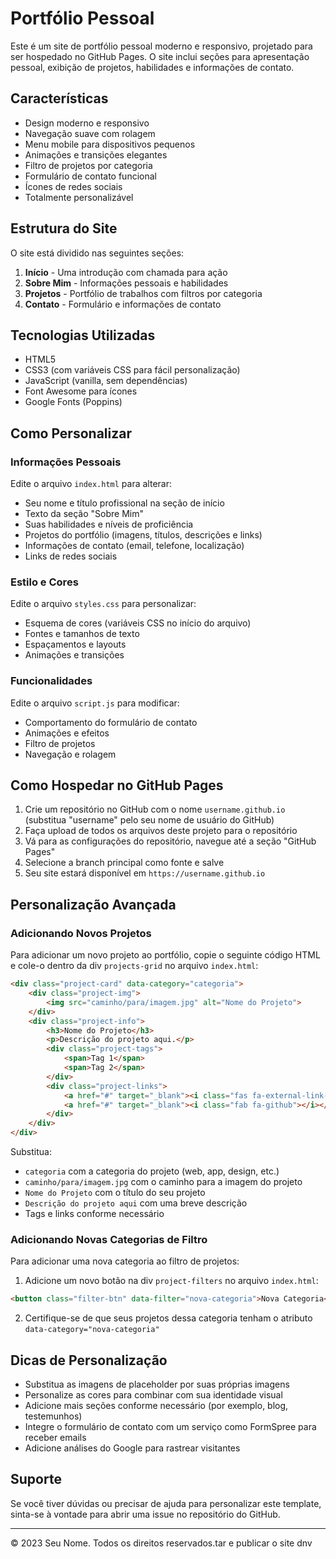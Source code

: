 # Portfólio Pessoal

Este é um site de portfólio pessoal moderno e responsivo, projetado para ser hospedado no GitHub Pages. O site inclui seções para apresentação pessoal, exibição de projetos, habilidades e informações de contato.

## Características

- Design moderno e responsivo
- Navegação suave com rolagem
- Menu mobile para dispositivos pequenos
- Animações e transições elegantes
- Filtro de projetos por categoria
- Formulário de contato funcional
- Ícones de redes sociais
- Totalmente personalizável

## Estrutura do Site

O site está dividido nas seguintes seções:

1. **Início** - Uma introdução com chamada para ação
2. **Sobre Mim** - Informações pessoais e habilidades
3. **Projetos** - Portfólio de trabalhos com filtros por categoria
4. **Contato** - Formulário e informações de contato

## Tecnologias Utilizadas

- HTML5
- CSS3 (com variáveis CSS para fácil personalização)
- JavaScript (vanilla, sem dependências)
- Font Awesome para ícones
- Google Fonts (Poppins)

## Como Personalizar

### Informações Pessoais

Edite o arquivo `index.html` para alterar:

- Seu nome e título profissional na seção de início
- Texto da seção "Sobre Mim"
- Suas habilidades e níveis de proficiência
- Projetos do portfólio (imagens, títulos, descrições e links)
- Informações de contato (email, telefone, localização)
- Links de redes sociais

### Estilo e Cores

Edite o arquivo `styles.css` para personalizar:

- Esquema de cores (variáveis CSS no início do arquivo)
- Fontes e tamanhos de texto
- Espaçamentos e layouts
- Animações e transições

### Funcionalidades

Edite o arquivo `script.js` para modificar:

- Comportamento do formulário de contato
- Animações e efeitos
- Filtro de projetos
- Navegação e rolagem

## Como Hospedar no GitHub Pages

1. Crie um repositório no GitHub com o nome `username.github.io` (substitua "username" pelo seu nome de usuário do GitHub)
2. Faça upload de todos os arquivos deste projeto para o repositório
3. Vá para as configurações do repositório, navegue até a seção "GitHub Pages"
4. Selecione a branch principal como fonte e salve
5. Seu site estará disponível em `https://username.github.io`

## Personalização Avançada

### Adicionando Novos Projetos

Para adicionar um novo projeto ao portfólio, copie o seguinte código HTML e cole-o dentro da div `projects-grid` no arquivo `index.html`:

```html
<div class="project-card" data-category="categoria">
    <div class="project-img">
        <img src="caminho/para/imagem.jpg" alt="Nome do Projeto">
    </div>
    <div class="project-info">
        <h3>Nome do Projeto</h3>
        <p>Descrição do projeto aqui.</p>
        <div class="project-tags">
            <span>Tag 1</span>
            <span>Tag 2</span>
        </div>
        <div class="project-links">
            <a href="#" target="_blank"><i class="fas fa-external-link-alt"></i></a>
            <a href="#" target="_blank"><i class="fab fa-github"></i></a>
        </div>
    </div>
</div>
```

Substitua:
- `categoria` com a categoria do projeto (web, app, design, etc.)
- `caminho/para/imagem.jpg` com o caminho para a imagem do projeto
- `Nome do Projeto` com o título do seu projeto
- `Descrição do projeto aqui` com uma breve descrição
- Tags e links conforme necessário

### Adicionando Novas Categorias de Filtro

Para adicionar uma nova categoria ao filtro de projetos:

1. Adicione um novo botão na div `project-filters` no arquivo `index.html`:

```html
<button class="filter-btn" data-filter="nova-categoria">Nova Categoria</button>
```

2. Certifique-se de que seus projetos dessa categoria tenham o atributo `data-category="nova-categoria"`

## Dicas de Personalização

- Substitua as imagens de placeholder por suas próprias imagens
- Personalize as cores para combinar com sua identidade visual
- Adicione mais seções conforme necessário (por exemplo, blog, testemunhos)
- Integre o formulário de contato com um serviço como FormSpree para receber emails
- Adicione análises do Google para rastrear visitantes

## Suporte

Se você tiver dúvidas ou precisar de ajuda para personalizar este template, sinta-se à vontade para abrir uma issue no repositório do GitHub.

---

© 2023 Seu Nome. Todos os direitos reservados.tar e publicar o site dnv